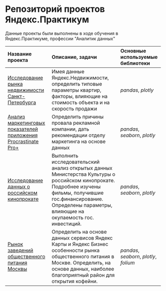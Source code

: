 # Репозиторий проектов Яндекс.Практикум

Данные проекты были выполнены в ходе обучения в Яндекс.Практикуме, профессии "Аналитик данных"

| Название проекта | Описание, задачи | Основные используемые библиотеки | 
| :---------------------- | :---------------------- | :---------------------- |
| [Исследование рынка недвижимости Санкт-Петербурга](https://github.com/AlexandrBaranov7/yandex-praktikum-projects/tree/main/Исследование%20рынка%20недвижимости%20СПБ) | Имея данные Яндекс.Недвижимости, определить типовые параметры квартир, факторы, влияющие на стоимость объекта и на скорость продажи | *pandas*, *plotly*|
| [Анализ маркетинговых показателей приложения Procrastinate Pro+](https://github.com/AlexandrBaranov7/yandex-praktikum-projects/tree/main/Анализ%20маркетинговых%20показателей) | Определить причины провала рекламной компании, дать рекомендации отделу маркетинга на основе данных | *pandas*, *seaborn*, *plotly* |
| [Исследование данных о российском кинопрокате](https://github.com/AlexandrBaranov7/yandex-praktikum-projects/tree/main/Исследование%20данных%20о%20российском%20кинопрокате) | Выполнить исследовательский анализ открытых данных Министерства Культуры о российском кинопрокате. Подробнее изучены фильмы, получившие гос.финансирование. Определены параметры, влияющие на окупаемость гос. инвестиций. | *pandas*, *seaborn*, *plotly* |
| [Рынок заведений общественного питания Москвы](https://github.com/AlexandrBaranov7/yandex-praktikum-projects/tree/main/Рынок%20заведений%20общественного%20питания%20Москвы) | Определить на основе данных сервисов Яндекс Карты и Яндекс Бизнес особенности рынка общественного питания в Москве. Определить, на основе данных, наиболее благоприятный район для открытия кофейни. | *pandas*, *seaborn*, *plotly*, *folium* |
